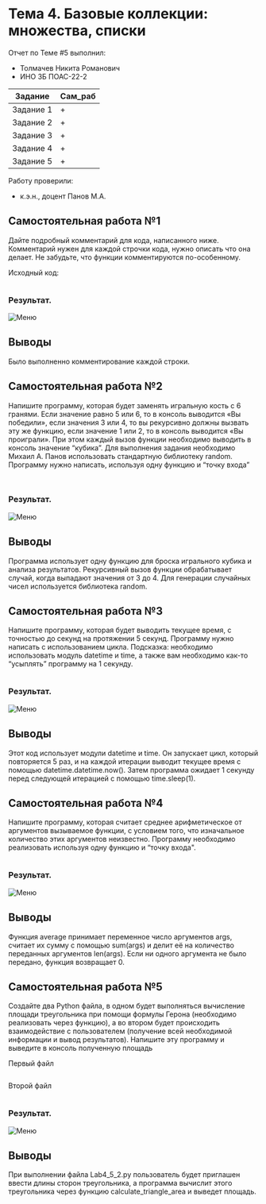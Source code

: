 # Тема 4. Базовые коллекции: множества, списки
Отчет по Теме #5 выполнил:
- Толмачев Никита Романович
- ИНО ЗБ ПОАС-22-2

| Задание | Сам_раб |
| ------ | ------ |
| Задание 1 | + |
| Задание 2 | + |
| Задание 3 | + |
| Задание 4 | + |
| Задание 5 | + |

Работу проверили:
- к.э.н., доцент Панов М.А.

## Самостоятельная работа №1
Дайте подробный комментарий для кода, написанного ниже.
Комментарий нужен для каждой строчки кода, нужно описать что она
делает. Не забудьте, что функции комментируются по-особенному.

Исходный код:
```python

```

### Результат.
![Меню](https://github.com/vnika2003/Software_Engineering/blob/Тема_2/pic/Lab2_1.png)

## Выводы

Было выполненно комментирование каждой строки.

## Самостоятельная работа №2
Напишите программу, которая будет заменять игральную кость с 6
гранями. Если значение равно 5 или 6, то в консоль выводится «Вы
победили», если значения 3 или 4, то вы рекурсивно должны вызвать
эту же функцию, если значение 1 или 2, то в консоль выводится «Вы
проиграли». При этом каждый вызов функции необходимо выводить в
консоль значение “кубика”. Для выполнения задания необходимо
Михаил А. Панов
использовать стандартную библиотеку random. Программу нужно
написать, используя одну функцию и “точку входа” 

```python
    
```
### Результат.
![Меню](https://github.com/vnika2003/Software_Engineering/blob/Тема_2/pic/Lab2_1.png)

## Выводы

Программа использует одну функцию для броска игрального кубика и анализа результатов. Рекурсивный вызов функции обрабатывает случай, когда выпадают значения от 3 до 4. Для генерации случайных чисел используется библиотека random.

## Самостоятельная работа №3
Напишите программу, которая будет выводить текущее время, с
точностью до секунд на протяжении 5 секунд. Программу нужно
написать с использованием цикла. Подсказка: необходимо
использовать модуль datetime и time, а также вам необходимо как-то
“усыплять” программу на 1 секунду.

```python

```
### Результат.
![Меню](https://github.com/vnika2003/Software_Engineering/blob/Тема_2/pic/Lab2_1.png)

## Выводы

Этот код использует модули datetime и time. Он запускает цикл, который повторяется 5 раз, и на каждой итерации выводит текущее время с помощью datetime.datetime.now(). Затем программа ожидает 1 секунду перед следующей итерацией с помощью time.sleep(1).

## Самостоятельная работа №4
Напишите программу, которая считает среднее арифметическое от
аргументов вызываемое функции, с условием того, что изначальное
количество этих аргументов неизвестно. Программу необходимо
реализовать используя одну функцию и “точку входа".

```python

```
### Результат.
![Меню](https://github.com/vnika2003/Software_Engineering/blob/Тема_2/pic/Lab2_1.png)

## Выводы

Функция average принимает переменное число аргументов args, считает их сумму с помощью sum(args) и делит её на количество переданных аргументов len(args). Если ни одного аргумента не было передано, функция возвращает 0.

## Самостоятельная работа №5
Создайте два Python файла, в одном будет выполняться вычисление
площади треугольника при помощи формулы Герона (необходимо
реализовать через функцию), а во втором будет происходить
взаимодействие с пользователем (получение всей необходимой
информации и вывод результатов). Напишите эту программу и
выведите в консоль полученную площадь

Первый файл
```python

```

Второй файл
```python

```

### Результат.
![Меню](https://github.com/vnika2003/Software_Engineering/blob/Тема_2/pic/Lab2_1.png)

## Выводы

При выполнении файла Lab4_5_2.py пользователь будет приглашен ввести длины сторон треугольника, а программа вычислит этого треугольника через функцию calculate_triangle_area и выведет площадь.